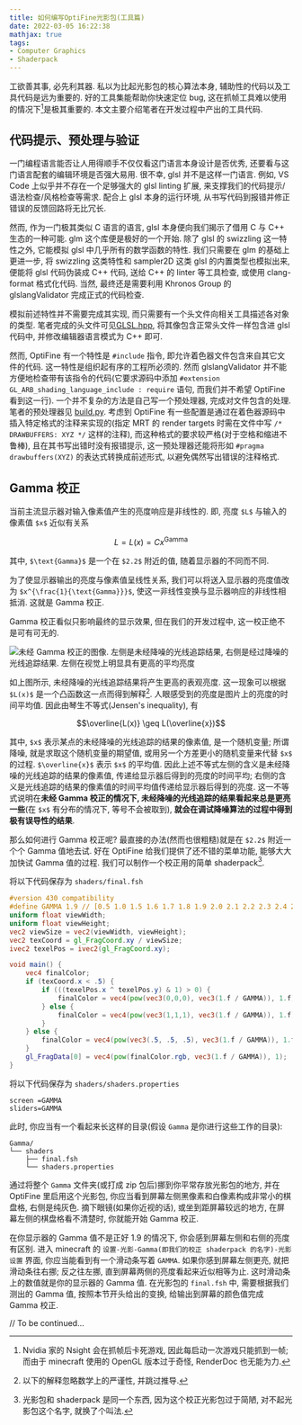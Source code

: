 ```yaml
---
title: 如何编写OptiFine光影包(工具篇)
date: 2022-03-05 16:22:38
mathjax: true
tags:
- Computer Graphics
- Shaderpack
---
```


工欲善其事, 必先利其器. 私以为比起光影包的核心算法本身, 辅助性的代码以及工具代码是远为重要的. 好的工具集能帮助你快速定位 bug, 这在抓帧工具难以使用的情况下[^1]是极其重要的. 本文主要介绍笔者在开发过程中产出的工具代码.

<!-- more -->
## 代码提示、预处理与验证

一门编程语言能否让人用得顺手不仅仅看这门语言本身设计是否优秀, 还要看与这门语言配套的编辑环境是否强大易用. 很不幸, glsl 并不是这样一门语言. 例如, VS Code 上似乎并不存在一个足够强大的 glsl linting 扩展, 来支撑我们的代码提示/语法检查/风格检查等需求. 配合上 glsl 本身的运行环境, 从书写代码到报错并修正错误的反馈回路将无比冗长.

然而, 作为一门极其类似 C 语言的语言, glsl 本身便向我们揭示了借用 C 与 C++ 生态的一种可能. glm 这个库便是极好的一个开始. 除了 glsl 的 swizzling 这一特性之外, 它能模拟 glsl 中几乎所有的数学函数的特性. 我们只需要在 glm 的基础上更进一步, 将 swizzling 这类特性和 sampler2D 这类 glsl 的内置类型也模拟出来, 便能将 glsl 代码伪装成 C++ 代码, 送给 C++ 的 linter 等工具检查, 或使用 clang-format 格式化代码. 当然, 最终还是需要利用 Khronos Group 的 glslangValidator 完成正式的代码检查.

模拟前述特性并不需要完成其实现, 而只需要有一个头文件向相关工具描述各对象的类型. 笔者完成的头文件可见[GLSL.hpp](https://github.com/HamiltonHuaji/GLSL.hpp/blob/master/glsl.hpp), 将其像包含正常头文件一样包含进 glsl 代码中, 并修改编辑器语言模式为 C++ 即可.

然而, OptiFine 有一个特性是 `#include` 指令, 即允许着色器文件包含来自其它文件的代码. 这一特性是组织起有序的工程所必须的. 然而 glslangValidator 并不能方便地检查带有该指令的代码(它要求源码中添加 `#extension GL_ARB_shading_language_include : require` 语句, 而我们并不希望 OptiFine 看到这一行). 一个并不复杂的方法是自己写一个预处理器, 完成对文件包含的处理. 笔者的预处理器见 [build.py](https://gist.github.com/HamiltonHuaji/9cfcf2c223cde1d5f00d0d85e71bb9cc). 考虑到 OptiFine 有一些配置是通过在着色器源码中插入特定格式的注释来实现的(指定 MRT 的 render targets 时需在文件中写 `/* DRAWBUFFERS: XYZ */` 这样的注释), 而这种格式的要求较严格(对于空格和缩进不鲁棒), 且在其书写出错时没有报错提示, 这一预处理器还能将形如 `#pragma drawbuffers(XYZ)` 的表达式转换成前述形式, 以避免偶然写出错误的注释格式.

## Gamma 校正

当前主流显示器对输入像素值产生的亮度响应是非线性的. 即, 亮度 `$L$` 与输入的像素值 `$x$` 近似有关系

$$L = L(x) = C x ^{\text{Gamma}}$$

其中, `$\text{Gamma}$` 是一个在 `$2.2$` 附近的值, 随着显示器的不同而不同.

为了使显示器输出的亮度与像素值呈线性关系, 我们可以将送入显示器的亮度值改为 `$x^{\frac{1}{\text{Gamma}}}$`, 使这一非线性变换与显示器响应的非线性相抵消. 这就是 Gamma 校正.

Gamma 校正看似只影响最终的显示效果, 但在我们的开发过程中, 这一校正绝不是可有可无的.

![未经 Gamma 校正的图像. 左侧是未经降噪的光线追踪结果, 右侧是经过降噪的光线追踪结果. 左侧在视觉上明显具有更高的平均亮度](gamma_uncorrected.png)

如上图所示, 未经降噪的光线追踪结果将产生更高的表观亮度. 这一现象可以根据 `$L(x)$` 是一个凸函数这一点而得到解释[^2]. 人眼感受到的亮度是图片上的亮度的时间平均值. 因此由琴生不等式(Jensen's inequality), 有

$$\overline{L(x)} \geq L(\overline{x})$$

其中, `$x$` 表示某点的未经降噪的光线追踪的结果的像素值, 是一个随机变量; 所谓降噪, 就是求取这个随机变量的期望值, 或用另一个方差更小的随机变量来代替 `$x$` 的过程. `$\overline{x}$` 表示 `$x$` 的平均值. 因此上述不等式左侧的含义是未经降噪的光线追踪的结果的像素值, 传递给显示器后得到的亮度的时间平均; 右侧的含义是光线追踪的结果的像素值的时间平均值传递给显示器后得到的亮度. 这一不等式说明在**未经 Gamma 校正的情况下, 未经降噪的光线追踪的结果看起来总是更亮一些**(在 `$x$` 有分布的情况下, 等号不会被取到), **就会在调试降噪算法的过程中得到极有误导性的结果**.

那么如何进行 Gamma 校正呢? 最直接的办法(然而也很粗糙)就是在 `$2.2$` 附近一个个 Gamma 值地去试. 好在 OptiFine 给我们提供了还不错的菜单功能, 能够大大加快试 Gamma 值的过程. 我们可以制作一个校正用的简单 shaderpack[^3].

将以下代码保存为 `shaders/final.fsh`
```glsl
#version 430 compatibility
#define GAMMA 1.9 // [0.5 1.0 1.5 1.6 1.7 1.8 1.9 2.0 2.1 2.2 2.3 2.4 2.5 3.0 3.5 4.0]
uniform float viewWidth;
uniform float viewHeight;
vec2 viewSize = vec2(viewWidth, viewHeight);
vec2 texCoord = gl_FragCoord.xy / viewSize;
ivec2 texelPos = ivec2(gl_FragCoord.xy);

void main() {
    vec4 finalColor;
    if (texCoord.x < .5) {
        if (((texelPos.x ^ texelPos.y) & 1) > 0) {
            finalColor = vec4(pow(vec3(0,0,0), vec3(1.f / GAMMA)), 1.f);
        } else {
            finalColor = vec4(pow(vec3(1,1,1), vec3(1.f / GAMMA)), 1.f);
        }
    } else {
        finalColor = vec4(pow(vec3(.5, .5, .5), vec3(1.f / GAMMA)), 1.f);
    }
    gl_FragData[0] = vec4(pow(finalColor.rgb, vec3(1.f / GAMMA)), 1);
}
```

将以下代码保存为 `shaders/shaders.properties`
```properties
screen =GAMMA
sliders=GAMMA
```

此时, 你应当有一个看起来长这样的目录(假设 `Gamma` 是你进行这些工作的目录):
```text
Gamma/
└── shaders
    ├── final.fsh
    └── shaders.properties
```

通过将整个 `Gamma` 文件夹(或打成 zip 包后)挪到你平常存放光影包的地方, 并在 OptiFine 里启用这个光影包, 你应当看到屏幕左侧黑像素和白像素构成非常小的棋盘格, 右侧是纯灰色. 摘下眼镜(如果你近视的话), 或坐到距屏幕较远的地方, 在屏幕左侧的棋盘格看不清楚时, 你就能开始 Gamma 校正.

在你显示器的 Gamma 值不是正好 1.9 的情况下, 你会感到屏幕左侧和右侧的亮度有区别. 进入 minecraft 的 `设置-光影-Gamma(即我们的校正 shaderpack 的名字)-光影设置` 界面, 你应当能看到有一个滑动条写着 `GAMMA`. 如果你感到屏幕左侧更亮, 就把滑动条往右挪; 反之往左挪, 直到屏幕两侧的亮度看起来近似相等为止. 这时滑动条上的数值就是你的显示器的 Gamma 值. 在光影包的 `final.fsh` 中, 需要根据我们测出的 Gamma 值, 按照本节开头给出的变换, 给输出到屏幕的颜色值完成 Gamma 校正.

// To be continued...

[^1]: Nvidia 家的 Nsight 会在抓帧后卡死游戏, 因此每启动一次游戏只能抓到一帧; 而由于 minecraft 使用的 OpenGL 版本过于奇怪, RenderDoc 也无能为力.
[^2]: 以下的解释忽略数学上的严谨性, 并跳过推导.
[^3]: 光影包和 shaderpack 是同一个东西, 因为这个校正光影包过于简陋, 对不起光影包这个名字, 就换了个叫法.
